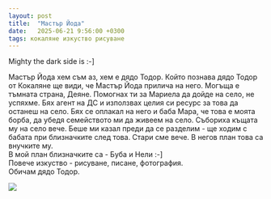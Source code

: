 ```yaml
---
layout: post
title:  "Мастър Йода"
date:   2025-06-21 9:56:00 +0300
tags: кокаляне изкуство рисуване
---
```

Mighty the dark side is :-]

Мастър Йода хем съм аз, хем е дядо Тодор. Който познава дядо Тодор от Кокаляне ще види, 
че Мастър Йода прилича на него. Могъща е тъмната страна, Деяне. Помогнах ти за Мариела да дойде на село, не успяхме.
Бях агент на ДС и използвах целия си ресурс за това да останеш на село.
Бях се оплакал на него и баба Мара, че това е моята борба, да убедя семейството ми да живеем на село.
Събориха къщата му на село вече. Беше ми казал преди да се разделим - ще ходим с бабата при близначките след това.
Стари сме вече. В негов план това са внучките му.  
В мой план близначките са - Буба и Нели :-]    
Повече изкуство - рисуване, писане, фотография.    
Обичам дядо Тодор. 

![](https://lh3.googleusercontent.com/pw/AP1GczNiKgSCil6s0MmMu8EXu1HWUidrxivPJuqJ5wS-qX1v2vK6B0dDa2JSP5zsT2WuLvrUXQ_Ohmo9ZB9OIqiwXnPmwolTWLIXpp1ZxUre-exyv33mIFOGilty8Fv9y1xDW0UjypBin-xjmlQTnSjCaOqqJsstZYJo6Y1OzvauPs1BLMWngin00u6KoebUeFHTEywiasMDCTY00zaeuFeogDPPKTOnz5Oxp4X6_Se-DKCTn5VCxEiHGpuDQQI2Z_WTuBwEGr4aX0QQwvVQVho2R1Ca9OTZPohxuaFu5eAuMVMfF6igavCzCkfABXPBDgc6HkkvP8i8zoL2F3w96ZQRzyO6xQbVucGd79X_SOVbwvSQL914QM5JMQyMFSxJbd5IMwFOOEGHeqyJrRDTPslSBpXg6qQaa38jPJYtm4s4mz-1SUnfTICz_TJemx-R4I7CjLMtnlowUEnOwv6GyeTXNVODTtyEoKkmpBojPD4IBz1FNyyaIFRsyfGVeQZPiFohY7x6aGAspw2kdPEcTY46ZdUYtR6EHzCDOQ1bq0U0DRRZbeP8mm1CfN5ZSP4BYLIrfgEmAw33GTKDHfh83zrtOGcrJ_ZAbSPGdsxWBYcz93Ml16klm-xmjwUFxOY7LmPEaTV57fF81PjhZTXNKRj1-dw1dQ0DWX1fOeUM_dYiVQ6z-tALRQZzLNKZhc9pkZY8wUuKd9JDXdaTDOGpBArKu9VWj0v66YSk6ldTJR2knJC6FxDCQ6kFkPey1UxHI-BSYcYb5x0FVGhECMiaL5Lb3iGczKbzBrE-IhdwEtHeJNwjMnOVJ-VtLSGpMjU5lWS6FiUIPbkCmEO5Gpuc0dQZ5Z-y2x7H1ZTor_Bbt94I2S-HOQ7OXQr-N-cAoBnnHyXjhOTJS_oGYBWUmpgK15keqxtKcNBDe7N6_1gcGNPfrIJau5YqlfWByttS=w474-h368-no?authuser=0)
